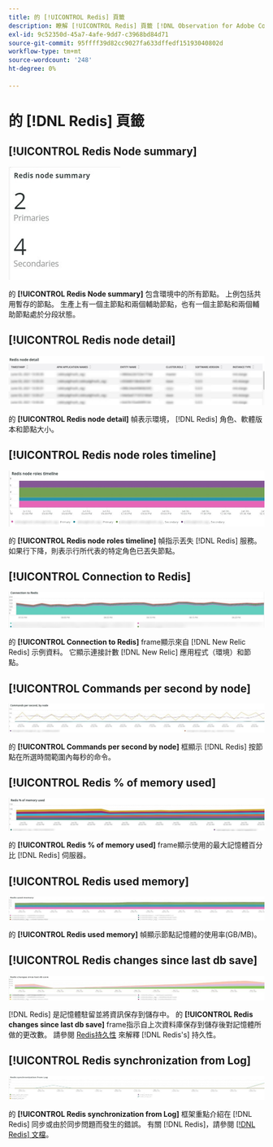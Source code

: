 ```yaml
---
title: 的 [!UICONTROL Redis] 頁籤
description: 瞭解 [!UICONTROL Redis] 頁籤 [!DNL Observation for Adobe Commerce]。
exl-id: 9c52350d-45a7-4afe-9dd7-c3968bd84d71
source-git-commit: 95ffff39d82cc9027fa633dffedf15193040802d
workflow-type: tm+mt
source-wordcount: '248'
ht-degree: 0%

---
```


# 的 [!DNL Redis] 頁籤

## [!UICONTROL Redis Node summary]

![Redis節點摘要](../../assets/tools/observation-for-adobe-commerce/redis-tab-1.jpg)

的 **[!UICONTROL Redis Node summary]** 包含環境中的所有節點。 上例包括共用暫存的節點。 生產上有一個主節點和兩個輔助節點，也有一個主節點和兩個輔助節點處於分段狀態。

## [!UICONTROL Redis node detail]

![Redis節點詳細資訊](../../assets/tools/observation-for-adobe-commerce/redis-tab-2.jpg)

的 **[!UICONTROL Redis node detail]** 幀表示環境， [!DNL Redis] 角色、軟體版本和節點大小。

## [!UICONTROL Redis node roles timeline]

![Redis節點角色時間表](../../assets/tools/observation-for-adobe-commerce/redis-tab-3.jpg)

的 **[!UICONTROL Redis node roles timeline]** 幀指示丟失 [!DNL Redis] 服務。 如果行下降，則表示行所代表的特定角色已丟失節點。

## [!UICONTROL Connection to Redis]

![與Redis的連接](../../assets/tools/observation-for-adobe-commerce/redis-tab-4.jpg)

的 **[!UICONTROL Connection to Redis]** frame顯示來自 [!DNL New Relic Redis] 示例資料。 它顯示連接計數 [!DNL New Relic] 應用程式（環境）和節點。

## [!UICONTROL Commands per second by node]

![按節點每秒的命令數](../../assets/tools/observation-for-adobe-commerce/redis-tab-5.jpg)

的 **[!UICONTROL Commands per second by node]** 框顯示 [!DNL Redis] 按節點在所選時間範圍內每秒的命令。

## [!UICONTROL Redis % of memory used]

![已用記憶體的密碼百分比](../../assets/tools/observation-for-adobe-commerce/redis-tab-6.jpg)

的 **[!UICONTROL Redis % of memory used]** frame顯示使用的最大記憶體百分比 [!DNL Redis] 伺服器。

## [!UICONTROL Redis used memory]

![Redis使用的記憶體](../../assets/tools/observation-for-adobe-commerce/redis-tab-7.jpg)

的 **[!UICONTROL Redis used memory]** 幀顯示節點記憶體的使用率(GB/MB)。

## [!UICONTROL Redis changes since last db save]

![自上次資料庫保存後Redis更改](../../assets/tools/observation-for-adobe-commerce/redis-tab-8.jpg)

[!DNL Redis] 是記憶體駐留並將資訊保存到儲存中。 的 **[!UICONTROL Redis changes since last db save]** frame指示自上次資料庫保存到儲存後對記憶體所做的更改數。 請參閱 [Redis持久性](https://redis.io/docs/manual/persistence/) 來解釋 [!DNL Redis's] 持久性。

## [!UICONTROL Redis synchronization from Log]

![日誌中的Redis同步](../../assets/tools/observation-for-adobe-commerce/redis-tab-9.jpg)

的 **[!UICONTROL Redis synchronization from Log]** 框架重點介紹在 [!DNL Redis] 同步或由於同步問題而發生的錯誤。 有關 [!DNL Redis]，請參閱 [[!DNL Redis] 文檔](https://redis.io/docs/)。
